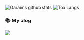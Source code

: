 ![Garam's github stats](https://github-readme-stats.vercel.app/api?username=Lee-Ga-Ram&&show_icons=true&hide_border=true&count_private=true)
![Top Langs](https://github-readme-stats.vercel.app/api/top-langs/?username=Lee-Ga-Ram&&layout=compact&langs_count=81)

### 📚 My blog
<a href="https://ga-ram.tistory.com/"><img src="https://img.shields.io/badge/Tistory-black?style=for-the-square&logo=dev.to&logoColor=white"></a>
